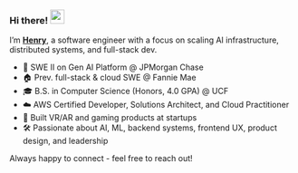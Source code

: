 ### Hi there! <img src="https://emojis.slackmojis.com/emojis/images/1536351075/4594/blob-wave.gif" width="25"/>

I’m [**Henry**](https://henrygraves.me), a software engineer with a focus on scaling AI infrastructure, distributed systems, and full-stack dev.

- 🏦 SWE II on Gen AI Platform @ JPMorgan Chase
- 🏠 Prev. full-stack & cloud SWE @ Fannie Mae
- 🎓 B.S. in Computer Science (Honors, 4.0 GPA) @ UCF
- ☁️ AWS Certified Developer, Solutions Architect, and Cloud Practitioner
- 🚀 Built VR/AR and gaming products at startups
- 🛠️ Passionate about AI, ML, backend systems, frontend UX, product design, and leadership
    
Always happy to connect - feel free to reach out!
